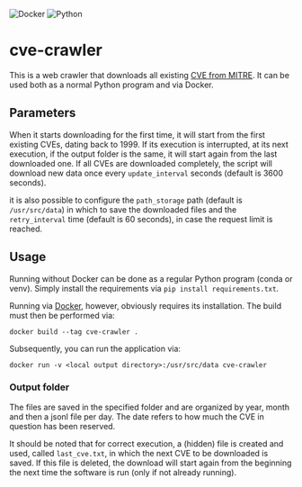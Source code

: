 ![Docker](https://img.shields.io/badge/Docker-2CA5E0?style=for-the-badge&logo=docker&logoColor=white)
![Python](https://img.shields.io/badge/Python-3776AB?style=for-the-badge&logo=python&logoColor=white)

# cve-crawler

This is a web crawler that downloads all existing [CVE from MITRE](https://cve.mitre.org/). It can be used both as a
normal Python program and via Docker.

## Parameters

When it starts downloading for the first time, it will start from the first existing CVEs, dating back to 1999. If its
execution is interrupted, at its next execution, if the output folder is the same, it will start again from the last
downloaded one. If all CVEs are downloaded completely, the script will download new data once every `update_interval`
seconds (default is 3600 seconds).

it is also possible to configure the `path_storage` path (default is `/usr/src/data`) in which to save the downloaded
files and the `retry_interval` time (default is 60 seconds), in case the request limit is reached.

## Usage

Running without Docker can be done as a regular Python program (conda or venv). Simply install the requirements via `pip
install requirements.txt`.

Running via [Docker](https://www.docker.com/), however, obviously requires its installation. The build must then be
performed via:

```
docker build --tag cve-crawler .
```

Subsequently, you can run the application via:

```
docker run -v <local output directory>:/usr/src/data cve-crawler
```

### Output folder

The files are saved in the specified folder and are organized by year, month and then a jsonl file per day. The date
refers to how much the CVE in question has been reserved.

It should be noted that for correct execution, a (hidden) file is created and used, called `last_cve.txt`, in which the
next CVE to be downloaded is saved. If this file is deleted, the download will start again from the beginning the next
time the software is run (only if not already running).